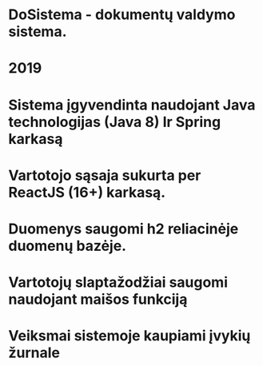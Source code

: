 # DoSistema - dokumentų valdymo sistema. 
# 2019

# Sistema įgyvendinta naudojant Java technologijas (Java 8) Ir Spring karkasą
# Vartotojo sąsaja sukurta per ReactJS (16+) karkasą.
# Duomenys saugomi h2 reliacinėje duomenų bazėje.

# Vartotojų slaptažodžiai saugomi naudojant maišos funkciją
# Veiksmai sistemoje kaupiami įvykių žurnale
